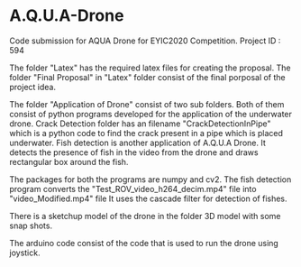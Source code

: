 # A.Q.U.A-Drone
Code submission for AQUA Drone for EYIC2020 Competition. Project ID : 594

The folder "Latex" has the required latex files for creating the proposal.
The folder "Final Proposal" in "Latex" folder consist of the final porposal of the project idea.

The folder "Application of Drone"  consist of two sub folders.
Both of them consist of python programs developed for the application of the underwater drone. 
Crack Detection folder has an filename "CrackDetectionInPipe" which is a python code to find the crack present in a pipe which is placed underwater.
Fish detection is another application of A.Q.U.A Drone.
It detects the presence of fish in the video from the drone and draws rectangular box around the fish.

The packages for both the programs are numpy and cv2.
The fish detection program converts the "Test_ROV_video_h264_decim.mp4" file into "video_Modified.mp4" file
It uses the cascade filter for detection of fishes.

There is a sketchup model of the drone in the folder 3D model with some snap shots.

The arduino code consist of the code that is used to run the drone using joystick.
